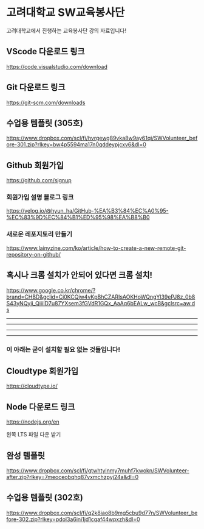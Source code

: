 # 고려대학교 SW교육봉사단

고려대학교에서 진행하는 교육봉사단 강의 자료입니다!

## VScode 다운로드 링크

https://code.visualstudio.com/download

## Git 다운로드 링크

https://git-scm.com/downloads

## 수업용 템플릿 (305호)

https://www.dropbox.com/scl/fi/hvrgewg89vka8w9ay61qi/SWVolunteer_before-301.zip?rlkey=bw4p5594ma17n0qddeypjcxv6&dl=0

## Github 회원가입

https://github.com/signup

### 회원가입 설명 블로그 링크

https://velog.io/@hyun_ha/GitHub-%EA%B3%84%EC%A0%95-%EC%83%9D%EC%84%B1%ED%95%98%EA%B8%B0

### 새로운 레포지토리 만들기

https://www.lainyzine.com/ko/article/how-to-create-a-new-remote-git-repository-on-github/

## 혹시나 크롬 설치가 안되어 있다면 크롬 설치!

https://www.google.co.kr/chrome/?brand=CHBD&gclid=Cj0KCQjw4vKpBhCZARIsAOKHoWQngYl39ePJ8z_0b8S43yNQyii_QiiiID7u87YXsem3fGVdR1GQx_AaAq6bEALw_wcB&gclsrc=aw.ds

---

---

---

---

### 이 아래는 굳이 설치할 필요 없는 것들입니다!

## Cloudtype 회원가입

https://cloudtype.io/

## Node 다운로드 링크

https://nodejs.org/en

왼쪽 LTS 파일 다운 받기

## 완성 템플릿

https://www.dropbox.com/scl/fi/gtwhtyinmy7muhf7kwokn/SWVolunteer-after.zip?rlkey=7meoceobqhq87vxmchzpyj24a&dl=0

## 수업용 템플릿 (302호)

https://www.dropbox.com/scl/fi/q2k8iao8b9mg5cbu9d77n/SWVolunteer_before-302.zip?rlkey=pdol3a6ini1jd1cqaf44wpxzh&dl=0
